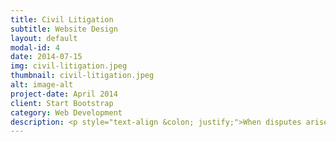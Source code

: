 ```yaml
---
title: Civil Litigation
subtitle: Website Design
layout: default
modal-id: 4
date: 2014-07-15
img: civil-litigation.jpeg
thumbnail: civil-litigation.jpeg
alt: image-alt
project-date: April 2014
client: Start Bootstrap
category: Web Development
description: <p style="text-align &colon; justify;">When disputes arise that are not criminal in nature, those disputes are resolved in the civil justice system. This is referred to as civil litigation. Disputes can arise in many ways&colon; between employer and employee; between business partners; between someone injured in an accident and the person who caused the accident; between parties to a contract; and many other scenarios. Whenever a wrong has been done to someone that is not criminal, the person who was wronged can ask the court to give them a remedy. We have experience with all types of civil litigation claims and can help you resolve your disputes.</p><p style="text-align &colon; justify;">If you think that you have been wronged, it is important to get legal advice quickly. There are time limitations on how long you can wait before bringing a claim against someone in a civil litigation matter. Generally, that time period is 2 years from the time that you knew, or ought to have known, that the wrong was done to you. At Deol & Nagpal Law Firm LLP, our lawyers can help you understand your rights, and the timelines that apply.</p><h3 style="text-align &colon; justify;text-decoration &colon; underline;">Wrongful Dismissal Claims</h3><p style="text-align &colon; justify;">An employer can always fire its employees, but there are laws that the employer must abide by. An employee can either fire an employee with cause, or without cause. With cause means the employer is firing the employee because the employee was in breach of their employment agreement. Without cause means the firing is not because of a breach of the employment agreement, but in that case, the employer must give the employee reasonable notice that their employment is being terminated or must pay the employee in lieu of that notice.</p><p style="text-align &colon; justify;">Disputes often arise between an employer and employee when an employee is fired. When an employee is fired with cause, the employee may dispute that they were in breach of their employment agreement or may dispute that they were given any warning. When an employee is fired without cause, the employee may dispute the amount of notice that the employer has given.</p><p style="text-align &colon; justify;">If your employment is being terminated, it is important that you get legal advice. Even if your employer is providing you with notice, you should obtain advice to be sure that you are receiving the right amount of notice, and that you are being paid everything that you are entitled to.</p><h3 style="text-align &colon; justify;text-decoration &colon; underline;">Contract Disputes</h3><p style="text-align &colon; justify;">A contract is an agreement that is made between two or more parties. Disputes often arise regarding contracts. In some cases, the contract is breached by one party, meaning that they do not do what they agreed to do under the contract. In other cases, there is a disagreement about what the contract really meant. When the parties cannot resolve these disputes themselves, the courts can resolve the dispute for them.</p><h3 style="text-align &colon; justify;text-decoration &colon; underline;">Construction-Repair and Storage Liens</h3><p style="text-align &colon; justify;">Liens that can be attached to property for non-payment are strictly governed. The Construction Lien Act provides strict timelines for the registration and perfection of construction liens. Whether you are a property owner who has had a lien placed on your property or you are a contractor who needs to place a lien, it is important that you obtain legal advice from a lawyer who understands construction and other liens.</p><p style="text-align &colon; justify;">In addition to construction liens, we can assist you with construction contracts and obtaining financing and security for construction projects.</p><h3 style="text-align &colon; justify;text-decoration &colon; underline;">Small Claims Court</h3><p style="text-align &colon; justify;">Disputes involving property or claims worth $25,000 or less can be brought in Small Claims Court. We can assist you with your small claims court proceeding, either by acting for you in the proceeding or providing you with legal advice to assist you in representing yourself.</p><p style="text-align &colon; justify;">At Deol & Nagpal Law Firm LLP, our goal is to help you solve problems. When faced with a dispute, we can help you ensure that your rights are protected by taking action within the time limitations. We will work with you to develop a strategy to resolve your dispute and will provide you with the advice and guidance you need to help you solve your problem.</p>
---
```


